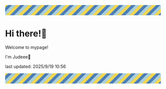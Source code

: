 <!-- Header image -->
<img src="./pokemon/pokemon_24.png" width="1000">

# Hi there!👋

Welcome to mypage!

I'm Judeee🐷

last updated: 2025/9/19 10:56

<!-- Footer image -->
<img src="./pokemon/pokemon_24.png" width="1000">
